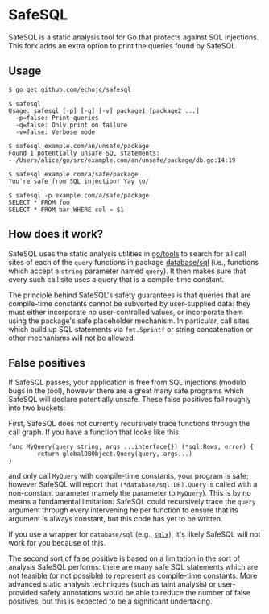 SafeSQL
=======

SafeSQL is a static analysis tool for Go that protects against SQL injections.
This fork adds an extra option to print the queries found by SafeSQL.


Usage
-----

```
$ go get github.com/echojc/safesql

$ safesql
Usage: safesql [-p] [-q] [-v] package1 [package2 ...]
  -p=false: Print queries
  -q=false: Only print on failure
  -v=false: Verbose mode

$ safesql example.com/an/unsafe/package
Found 1 potentially unsafe SQL statements:
- /Users/alice/go/src/example.com/an/unsafe/package/db.go:14:19

$ safesql example.com/a/safe/package
You're safe from SQL injection! Yay \o/

$ safesql -p example.com/a/safe/package
SELECT * FROM foo
SELECT * FROM bar WHERE col = $1
```


How does it work?
-----------------

SafeSQL uses the static analysis utilities in [go/tools][tools] to search for
all call sites of each of the `query` functions in package [database/sql][sql]
(i.e., functions which accept a `string` parameter named `query`). It then makes
sure that every such call site uses a query that is a compile-time constant.

The principle behind SafeSQL's safety guarantees is that queries that are
compile-time constants cannot be subverted by user-supplied data: they must
either incorporate no user-controlled values, or incorporate them using the
package's safe placeholder mechanism. In particular, call sites which build up
SQL statements via `fmt.Sprintf` or string concatenation or other mechanisms
will not be allowed.

[tools]: https://godoc.org/golang.org/x/tools/go
[sql]: http://golang.org/pkg/database/sql/

False positives
---------------

If SafeSQL passes, your application is free from SQL injections (modulo bugs in
the tool), however there are a great many safe programs which SafeSQL will
declare potentially unsafe. These false positives fall roughly into two buckets:

First, SafeSQL does not currently recursively trace functions through the call
graph. If you have a function that looks like this:

    func MyQuery(query string, args ...interface{}) (*sql.Rows, error) {
            return globalDBObject.Query(query, args...)
    }

and only call `MyQuery` with compile-time constants, your program is safe;
however SafeSQL will report that `(*database/sql.DB).Query` is called with a
non-constant parameter (namely the parameter to `MyQuery`). This is by no means
a fundamental limitation: SafeSQL could recursively trace the `query` argument
through every intervening helper function to ensure that its argument is always
constant, but this code has yet to be written.

If you use a wrapper for `database/sql` (e.g., [`sqlx`][sqlx]), it's likely
SafeSQL will not work for you because of this.

The second sort of false positive is based on a limitation in the sort of
analysis SafeSQL performs: there are many safe SQL statements which are not
feasible (or not possible) to represent as compile-time constants. More advanced
static analysis techniques (such as taint analysis) or user-provided safety
annotations would be able to reduce the number of false positives, but this is
expected to be a significant undertaking.

[sqlx]: https://github.com/jmoiron/sqlx
